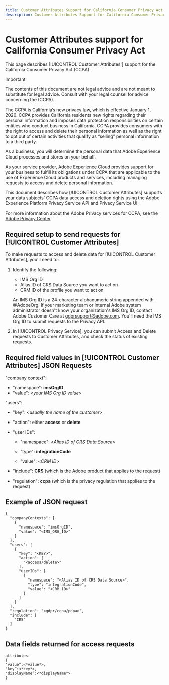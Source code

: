 ```yaml
---
title: Customer Attributes Support for California Consumer Privacy Act
description: Customer Attributes Support for California Consumer Privacy Act
---
```


# Customer Attributes support for California Consumer Privacy Act

This page describes [!UICONTROL Customer Attributes'] support for the California Consumer Privacy Act (CCPA).

>[!IMPORTANT]
>
>The contents of this document are not legal advice and are not meant to substitute for legal advice. Consult with your legal counsel for advice concerning the (CCPA).

The CCPA is California’s new privacy law, which is effective January 1, 2020. CCPA provides California residents new rights regarding their personal information and imposes data protection responsibilities on certain entities who conduct business in California. CCPA provides consumers with the right to access and delete their personal information as well as the right to opt out of certain activities that qualify as “selling” personal information to a third party.

As a business, you will determine the personal data that Adobe Experience Cloud processes and stores on your behalf.

As your service provider, Adobe Experience Cloud provides support for your business to fulfill its obligations under CCPA that are applicable to the use of Experience Cloud products and services, including managing requests to access and delete personal information.

This document describes how [!UICONTROL Customer Attributes] supports your data subjects' CCPA data access and deletion rights using the Adobe Experience Platform Privacy Service API and Privacy Service UI.

For more information about the Adobe Privacy services for CCPA, see the [Adobe Privacy Center](https://www.adobe.com/privacy/ccpa.html).

## Required setup to send requests for [!UICONTROL Customer Attributes]

To make requests to access and delete data for [!UICONTROL Customer Attributes], you'll need to:

1. Identify the following:

   * IMS Org ID
   * Alias ID of CRS Data Source you want to act on
   * CRM ID of the profile you want to act on

    An IMS Org ID is a 24-character alphanumeric string appended with @AdobeOrg. If your marketing team or internal Adobe system administrator doesn't know your organization's IMS Org ID, contact Adobe Customer Care at gdprsupport@adobe.com. You'll need the IMS Org ID to submit requests to the Privacy API.

1. In [!UICONTROL Privacy Service], you can submit Access and Delete requests to Customer Attributes, and check the status of existing requests.

## Required field values in [!UICONTROL Customer Attributes] JSON Requests

"company context": 

* "namespace": **imsOrgID**
* "value": <*your IMS Org ID value*>

"users": 

* "key": <*usually the name of the customer*> 

* "action": either **access** or **delete**

* "user IDs":

    * "namespace": <*Alias ID of CRS Data Source*>

    * "type": **integrationCode**

    * "value": <*CRM ID*>

* "include": **CRS** (which is the Adobe product that applies to the request)

* "regulation": **ccpa** (which is the privacy regulation that applies to the request)

## Example of JSON request

```
{
  "companyContexts": [
    {
      "namespace": "imsOrgID",
      "value": "<IMS_ORG_ID>"
    }
  ],
  "users": [
    {
      "key": "<KEY>",
      "action": [
        "<access/delete>"
      ],
      "userIDs": [
        {
          "namespace": "<Alias ID of CRS Data Source>",
          "type": "integrationCode",
          "value": "<CRM ID>"
        }
      ]
    }
  ],
  "regulation": "<gdpr/ccpa/pdpa>",
  "include": [
    "CRS"
  ]
}
```

## Data fields returned for access requests

```
attributes:
{
"value”:<*value*>,
"key”:<*key*>,
"displayName”:<*displayName*>
}
```
